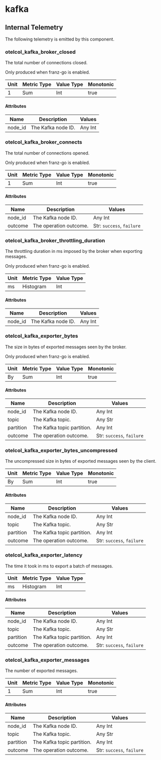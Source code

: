 [comment]: <> (Code generated by mdatagen. DO NOT EDIT.)

# kafka

## Internal Telemetry

The following telemetry is emitted by this component.

### otelcol_kafka_broker_closed

The total number of connections closed.

Only produced when franz-go is enabled.

| Unit | Metric Type | Value Type | Monotonic |
| ---- | ----------- | ---------- | --------- |
| 1 | Sum | Int | true |

#### Attributes

| Name | Description | Values |
| ---- | ----------- | ------ |
| node_id | The Kafka node ID. | Any Int |

### otelcol_kafka_broker_connects

The total number of connections opened.

Only produced when franz-go is enabled.

| Unit | Metric Type | Value Type | Monotonic |
| ---- | ----------- | ---------- | --------- |
| 1 | Sum | Int | true |

#### Attributes

| Name | Description | Values |
| ---- | ----------- | ------ |
| node_id | The Kafka node ID. | Any Int |
| outcome | The operation outcome. | Str: ``success``, ``failure`` |

### otelcol_kafka_broker_throttling_duration

The throttling duration in ms imposed by the broker when exporting messages.

Only produced when franz-go is enabled.

| Unit | Metric Type | Value Type |
| ---- | ----------- | ---------- |
| ms | Histogram | Int |

#### Attributes

| Name | Description | Values |
| ---- | ----------- | ------ |
| node_id | The Kafka node ID. | Any Int |

### otelcol_kafka_exporter_bytes

The size in bytes of exported messages seen by the broker.

Only produced when franz-go is enabled.

| Unit | Metric Type | Value Type | Monotonic |
| ---- | ----------- | ---------- | --------- |
| By | Sum | Int | true |

#### Attributes

| Name | Description | Values |
| ---- | ----------- | ------ |
| node_id | The Kafka node ID. | Any Int |
| topic | The Kafka topic. | Any Str |
| partition | The Kafka topic partition. | Any Int |
| outcome | The operation outcome. | Str: ``success``, ``failure`` |

### otelcol_kafka_exporter_bytes_uncompressed

The uncompressed size in bytes of exported messages seen by the client.

| Unit | Metric Type | Value Type | Monotonic |
| ---- | ----------- | ---------- | --------- |
| By | Sum | Int | true |

#### Attributes

| Name | Description | Values |
| ---- | ----------- | ------ |
| node_id | The Kafka node ID. | Any Int |
| topic | The Kafka topic. | Any Str |
| partition | The Kafka topic partition. | Any Int |
| outcome | The operation outcome. | Str: ``success``, ``failure`` |

### otelcol_kafka_exporter_latency

The time it took in ms to export a batch of messages.

| Unit | Metric Type | Value Type |
| ---- | ----------- | ---------- |
| ms | Histogram | Int |

#### Attributes

| Name | Description | Values |
| ---- | ----------- | ------ |
| node_id | The Kafka node ID. | Any Int |
| topic | The Kafka topic. | Any Str |
| partition | The Kafka topic partition. | Any Int |
| outcome | The operation outcome. | Str: ``success``, ``failure`` |

### otelcol_kafka_exporter_messages

The number of exported messages.

| Unit | Metric Type | Value Type | Monotonic |
| ---- | ----------- | ---------- | --------- |
| 1 | Sum | Int | true |

#### Attributes

| Name | Description | Values |
| ---- | ----------- | ------ |
| node_id | The Kafka node ID. | Any Int |
| topic | The Kafka topic. | Any Str |
| partition | The Kafka topic partition. | Any Int |
| outcome | The operation outcome. | Str: ``success``, ``failure`` |
